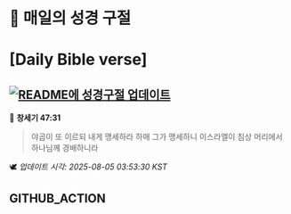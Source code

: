 # 🙏 매일의 성경 구절
# [Daily Bible verse]
## [![README에 성경구절 업데이트](https://github.com/DONGSUKA/first_test/actions/workflows/update-readme-bible.yml/badge.svg)](https://github.com/DONGSUKA/first_test/actions/workflows/update-readme-bible.yml)
<!-- START_BIBLE_VERSE -->
📖 **창세기 47:31**
> 야곱이 또 이르되 내게 맹세하라 하매 그가 맹세하니 이스라엘이 침상 머리에서 하나님께 경배하니라

🕊️ _업데이트 시각: 2025-08-05 03:53:30 KST_
  <!-- END_BIBLE_VERSE -->
## GITHUB_ACTION
